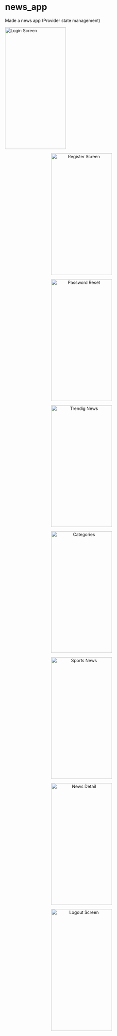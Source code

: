 # news_app
Made a news app (Provider state management)

<img src="https://github.com/divyambhutani/news_app/tree/main/newsify%20images/IMG-20210714-WA0009.jpg"  alt="Login Screen" width="200" height="400" />
<p align ="center">
<img src="hhttps://github.com/divyambhutani/news_app/tree/main/newsify%20images/IMG-20210714-WA0011.jpg"  alt="Register Screen" width="200" height="400" /></p>
<p align ="center">
<img src="https://github.com/divyambhutani/news_app/tree/main/newsify%20images/IMG-20210714-WA0012.jpg"  alt="Password Reset" width="200" height="400" /></p>
<p align ="center">
<img src="https://github.com/divyambhutani/news_app/tree/main/newsify%20images/IMG-20210714-WA0007.jpg"  alt="Trendig News" width="200" height="400" /></p>
<p align ="center">
<img src="https://github.com/divyambhutani/news_app/tree/main/newsify%20images/IMG-20210714-WA0014.jpg"  alt="Categories" width="200" height="400" /></p>
<p align ="center">
<img src="https://github.com/divyambhutani/news_app/tree/main/newsify%20images/IMG-20210714-WA0015.jpg"  alt="Sports News" width="200" height="400" /></p>
<p align ="center">
<img src="https://github.com/divyambhutani/news_app/tree/main/newsify%20images/IMG-20210714-WA0013.jpg"  alt="News Detail" width="200" height="400" /></p>
<p align ="center">
<img src="https://github.com/divyambhutani/news_app/tree/main/newsify%20imagesIMG-20210714-WA0008.jpg"  alt="Logout Screen" width="200" height="400" /></p>
